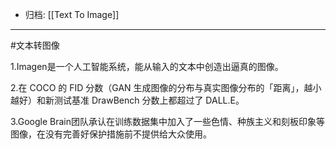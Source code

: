- 归档: [[Text To Image]]
---

#文本转图像 

1.Imagen是一个人工智能系统，能从输入的文本中创造出逼真的图像。

2.在 COCO 的 FID 分数（GAN 生成图像的分布与真实图像分布的「距离」，越小越好）和新测试基准 DrawBench 分数上都超过了 DALL.E。

3.Google Brain团队承认在训练数据集中加入了一些色情、种族主义和刻板印象等图像，在没有完善好保护措施前不提供给大众使用。
